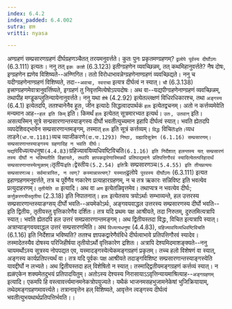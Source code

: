 ```yaml
---
index: 6.4.2
index_padded: 6.4.002
sutra: हलः
vritti: nyasa

---
```

अण्ग्रहणं सम्प्रसारणग्रहणं दीर्घग्रहणञ्चैतत् तरयमनुवर्त्तते। कुतः पुनः प्रकृतमण्ग्रहणम्? `ढ्रलोपे पूर्वस्य दीर्घोऽणः` (6.3.111) इत्यतः। ननु तत् `इकः काशे` (6.3.123) इतीग्ग्रहणेन व्यवच्छिन्नम्, तत् कथमिहानुवर्त्तते? नैष दोषः, इग्ग्रहणेन ह्यणेव विशिष्यते--अण्णिगित। ततो विरोधाभावन्नेग्ग्रहणेनाण्ग्रहणं व्यवच्छिद्यते। ननु च यदीग्ग्रहणेनाण्ग्रहणं विशिष्यते, तदा--`अवाचा, स्वराचा` इत्यत्र दीर्घत्वं न स्यात्। `चौ` (6.3.138) इत्त्राण्ग्रहणमेवात्रानुवर्त्तिष्यते, इग्ग्रहणं तु निवृत्तमित्येषोऽपयदोषः। अथ वा--यद्यपीग्ग्रहणेनाण्ग्रहणं व्यवच्छिन्नम्, तथापीह मण्डूकप्लुतिन्यायेनानुवर्त्तते।
ननु यथा `शेषे` (4.2.92) इत्येतल्लक्षणं विधिरधिकारश्च, तथा `अङ्गस्य` (6.4.1) इत्येतदपि, ततश्चानेनैव हूतः, जीन इत्यादेः सिद्धत्वादपार्थकं `हलः` इत्येतद्वचनम्। अतो न कर्त्तव्यमेवेति मन्यमान आह--`हल इति किम्` इति। किमर्थं `हलः` इत्येतत् सूत्रमारभ्यत इत्यर्थ। `उतः, उतवान्` इति। असत्यस्मिन् सूत्रे सन्प्रसारणान्तस्याङ्गस्य दीर्घो भवतीत्युच्यमान इहापि दीर्घत्वं स्यात्। भवति ह्येतदपि व्यपदेशिवद्भावेन सम्प्रसारणान्तमङ्गम्, तस्मात् `हलः` इति सूत्रं कर्त्तव्यम्। `विद्धः` विचितः` इति। `व्यध ताडने` (धा.पा.1181) `व्यच व्याजीकरणे` (दा.पा.1293) निष्ठा, ग्रह्यादिसूत्रेण (6.1.16) सम्प्रसारणम्। सम्प्रसारणान्तस्याङ्गस्य ग्रहणादिह न भवति दीर्घः। यद्यपि `विध्यत्यधनुषा` (4.4.83) `ग्रहिज्यावयिव्यधिवष्टिविचति` (6.1.16) इति निर्देशात् हलन्तस्य यत् सम्प्रसारणं तस्य दीर्घो न भविष्यतीति विज्ञायते, तथापि ज्ञापकद्वारेणास्मिन्नर्थे प्रतिपाद्यमाने प्रतिपत्तिगौरवं स्यादित्येतत्परिहारार्थं सम्प्रसारणान्तस्येत्युक्तम्। `तृतीयः` इति। `द्वेस्तीयः` (5.2.54) इति `त्रेः सम्प्रसारणञ्च` (5.4.55) इति तीयप्रत्ययः सम्प्रसारणञ्च। सर्वमात्रास्ति, न त्वण्? कस्मान्नास्त्यण्? यस्मात् `ढ्रलोपे` पूरवस्य दीर्घोऽणः` (6.3.111) इत्यत इहाण्ग्रहणमनुवर्त्तते, तत्र च पूर्वेणैव णकारेण प्रत्याहारग्रहणम्, न च तत्र ऋकारः सन्निविष्ट इति भवत्येव प्रत्युदाहरणम्। `तृतीयेति वा` इत्यादि। अथ वा `अण` इत्येतन्निवृत्तमेव। तथाप्यत्र न भवत्येव दीर्घः; `कर्त्तुकरणयीस्तृतीया` (2.3.18) इति निपातनात्।
`हलः` इत्येतसय त्रयोऽर्थाः सम्भाव्यन्ते, हल उत्तरस्य सम्प्रसारणान्तस्याङग्सय् दीर्घो भवति--अयमेकोऽर्थः, अङ्गवयवाद्धल उत्तरस्य सम्प्रसारणस्य दीर्घो भवति--इति द्वितीयः, तृतीयस्तु वृत्तिकारेणैव दर्शितः। तत्र यदि प्रथमः पक्ष आश्रीयते, तदा निरुतम्, दुरुतमित्यत्रापि स्यात्। भवति ह्येतदपि हल उत्तरं समप्रसारणान्तमङ्गम्। अथ द्वितीयस्तदा विद्धः, विचित इत्यत्रापि स्यात्। अत्राप्याङ्गवयवाद्धल उत्तरं सम्प्रसारणमिति। अथ `विध्यत्यधनुषा` (4.4.83), `ग्रहिज्यावयिव्यधिवष्टिविचति` (6.1.16) इति निर्देशान्न भविष्यति? ततश्च ज्ञापकद्वारेणैवंविधे दीर्घत्वाभावे प्रतिपत्तिगौरवं स्यादेव। तस्मादेतस्यैव दोषस्य परिजिहीर्षया तृतीयोऽर्थो वृत्तिकारेण द्रशितः। अत्रापि देश्यमिदमाशङ्क्यते--ननु चायमर्थोऽस्य सूत्रस्य नोपपद्यत एव, यस्मादङ्गस्येत्येकमङ्गग्रहणं प्रकृतम्। तच्च हलो विशेषणं वा स्यात्, अङ्गस्य कार्यप्रतिपत्त्यर्थं वा। तत्र यदि पूर्वकः पक्ष आश्रीयते तदाङ्गविशिष्ट सम्प्रसारणान्तस्याङ्गस्येति यावद्दीर्घो न लभ्यते। अथ द्वितीयस्तदा हल् विशेषितो न स्यात्। तस्माद्द्वितीयमङ्गग्रहणं कर्त्तव्यं स्यात्। न ह्य#एकेन शक्यमेतदुभयं प्रतिपादयितुम्। अतोऽस्य देश्यस्य निरासायाऽऽवृत्तिन्यायमाश्रित्याह--`अङ्गग्रहणम्` इत्यादि। एकमपि हि वस्त्वावर्त्त्यमानमनेकत्रोपयुज्यते। यथैकं भाजनमसहभुजामनेकेषां भुजिक्रियायाम्, तथेदमङ्गग्रहणमावर्त्त्यते। तत्रानावृत्तेन हल् विशिष्यते, आवृत्तेन त्वङ्गस्य दीर्घत्वं भवतीत्युभयथार्थप्रतिपत्तिर्भवति।।